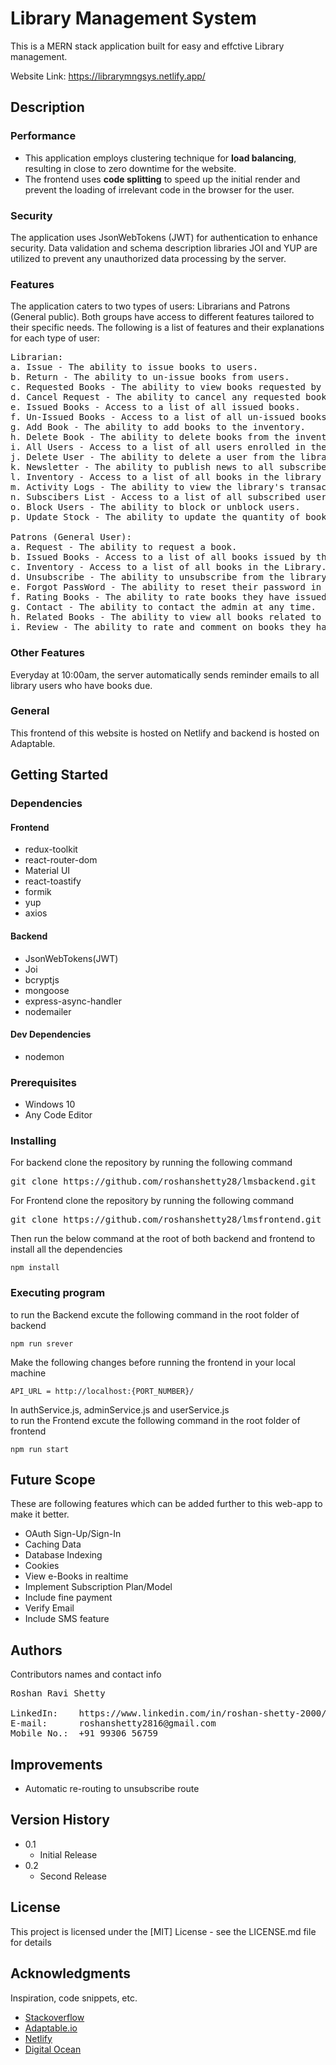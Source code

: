 # Library Management System

This is a MERN stack application built for easy and effctive Library management.

Website Link: https://librarymngsys.netlify.app/

## Description

### Performance
- This application employs clustering technique for **load balancing**, resulting in close to zero downtime for the website.
- The frontend uses **code splitting** to speed up the initial render and prevent the loading of irrelevant code in the browser for the user.

### Security
The application uses JsonWebTokens (JWT) for authentication to enhance security. Data validation and schema description libraries JOI and YUP are utilized to prevent any unauthorized data processing by the server.

### Features
The application caters to two types of users: Librarians and Patrons (General public). Both groups have access to different features tailored to their specific needs. The following is a list of features and their explanations for each type of user:
<pre>
Librarian:
a. Issue - The ability to issue books to users.
b. Return - The ability to un-issue books from users.
c. Requested Books - The ability to view books requested by users.
d. Cancel Request - The ability to cancel any requested book.
e. Issued Books - Access to a list of all issued books.
f. Un-Issued Books - Access to a list of all un-issued books.
g. Add Book - The ability to add books to the inventory.
h. Delete Book - The ability to delete books from the inventory.
i. All Users - Access to a list of all users enrolled in the library.
j. Delete User - The ability to delete a user from the library.
k. Newsletter - The ability to publish news to all subscribed users.
l. Inventory - Access to a list of all books in the library with the ability to search and filter based on various parameters.
m. Activity Logs - The ability to view the library's transaction logs.
n. Subscibers List - Access to a list of all subscribed users.
o. Block Users - The ability to block or unblock users.
p. Update Stock - The ability to update the quantity of books in the inventory.

Patrons (General User):
a. Request - The ability to request a book.
b. Issued Books - Access to a list of all books issued by them.
c. Inventory - Access to a list of all books in the Library.
d. Unsubscribe - The ability to unsubscribe from the library news.
e. Forgot PassWord - The ability to reset their password in case of forgetting it.
f. Rating Books - The ability to rate books they have issued.
g. Contact - The ability to contact the admin at any time.
h. Related Books - The ability to view all books related to a specific genre.
i. Review - The ability to rate and comment on books they have issued.
</pre>

### Other Features
Everyday at 10:00am, the server automatically sends reminder emails to all library users who have books due.

### General
This frontend of this website is hosted on Netlify and backend is hosted on Adaptable. 

## Getting Started

### Dependencies

#### Frontend

- redux-toolkit
- react-router-dom
- Material UI
- react-toastify
- formik
- yup
- axios
#### Backend

- JsonWebTokens(JWT)
- Joi
- bcryptjs
- mongoose
- express-async-handler
- nodemailer

#### Dev Dependencies

- nodemon

### Prerequisites

- Windows 10
- Any Code Editor

### Installing

For backend clone the repository by running the following command
<pre>
git clone https://github.com/roshanshetty28/lmsbackend.git
</pre>

For Frontend clone the repository by running the following command
<pre>
git clone https://github.com/roshanshetty28/lmsfrontend.git
</pre>

Then run the below command at the root of both backend and frontend to install all the dependencies
```
npm install
```

### Executing program

to run the Backend excute the following command in the root folder of backend
```
npm run srever
```
Make the following changes before running the frontend in your local machine
```
API_URL = http://localhost:{PORT_NUMBER}/
```
In authService.js, adminService.js and userService.js<br/>
to run the Frontend excute the following command in the root folder of frontend
```
npm run start
```

## Future Scope
These are following features which can be added further to this web-app to make it better.
- OAuth Sign-Up/Sign-In
- Caching Data
- Database Indexing
- Cookies
- View e-Books in realtime
- Implement Subscription Plan/Model
- Include fine payment
- Verify Email
- Include SMS feature

## Authors

Contributors names and contact info

<pre>
Roshan Ravi Shetty<br/>
LinkedIn:    https://www.linkedin.com/in/roshan-shetty-2000/
E-mail:      roshanshetty2816@gmail.com
Mobile No.:  +91 99306 56759
</pre>

## Improvements
- Automatic re-routing to unsubscribe route

## Version History

- 0.1
  - Initial Release
- 0.2
  - Second Release

## License

This project is licensed under the [MIT] License - see the LICENSE.md file for details

## Acknowledgments

Inspiration, code snippets, etc.

- [Stackoverflow](https://stackoverflow.com/)
- [Adaptable.io](https://adaptable.io)
- [Netlify](http://app.netlify.com)
- [Digital Ocean](https://www.digitalocean.com/community/tutorials/nodejs-cron-jobs-by-examples)